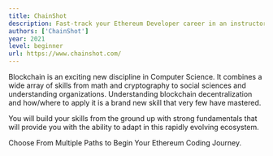 ```yaml
---
title: ChainShot
description: Fast-track your Ethereum Developer career in an instructor-led and challenging bootcamp focused on discussion and application!
authors: ['ChainShot']
year: 2021
level: beginner
url: https://www.chainshot.com/
---
```


Blockchain is an exciting new discipline in Computer Science. It combines a wide array of skills from math and cryptography to social sciences and understanding organizations. Understanding blockchain decentralization and how/where to apply it is a brand new skill that very few have mastered.

You will build your skills from the ground up with strong fundamentals that will provide you with the ability to adapt in this rapidly evolving ecosystem.

Choose From Multiple Paths to Begin Your Ethereum Coding Journey.